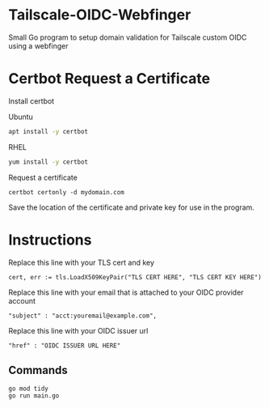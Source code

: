 # Tailscale-OIDC-Webfinger

Small Go program to setup domain validation for Tailscale custom OIDC using a webfinger

# Certbot Request a Certificate

Install certbot

Ubuntu
```bash
apt install -y certbot
```

RHEL
```bash
yum install -y certbot
```

Request a certificate
```
certbot certonly -d mydomain.com
```

Save the location of the certificate and private key for use in the program.

# Instructions

Replace this line with your TLS cert and key
```
cert, err := tls.LoadX509KeyPair("TLS CERT HERE", "TLS CERT KEY HERE")
```

Replace this line with your email that is attached to your OIDC provider account
```
"subject" : "acct:youremail@example.com",
```

Replace this line with your OIDC issuer url
```
"href" : "OIDC ISSUER URL HERE"
```

## Commands
```
go mod tidy
go run main.go
```